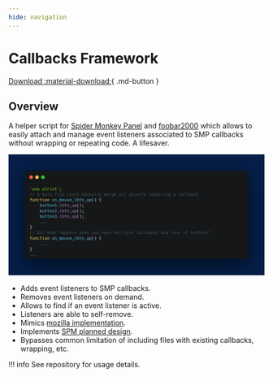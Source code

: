```yaml
---
hide: navigation
---
```


# Callbacks Framework

[Download :material-download:](https://github.com/regorxxx/Callbacks-Framework-SMP){ .md-button }

## Overview

A helper script for [Spider Monkey Panel](https://theqwertiest.github.io/foo_spider_monkey_panel)
 and [foobar2000](https://www.foobar2000.org) which allows to easily attach and manage event
 listeners associated to SMP callbacks without wrapping or repeating code.  A lifesaver. 

![World Map usage](../images/cb_1.png)
 
- Adds event listeners to SMP callbacks.
- Removes event listeners on demand.
- Allows to find if an event listener is active.
- Listeners are able to self-remove.
- Mimics [mozilla implementation](https://developer.mozilla.org/es/docs/Web/API/EventTarget/removeEventListener).
- Implements [SPM planned design](https://github.com/TheQwertiest/foo_spider_monkey_panel/projects/1).
- Bypasses common limitation of including files with existing callbacks, wrapping, etc.

!!! info
	See repository for usage details.